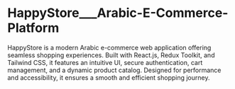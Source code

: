 # HappyStore___Arabic-E-Commerce-Platform
HappyStore is a modern Arabic e-commerce web application offering seamless shopping experiences. Built with React.js, Redux Toolkit, and Tailwind CSS, it features an intuitive UI, secure authentication, cart management, and a dynamic product catalog. Designed for performance and accessibility, it ensures a smooth and efficient shopping journey.
